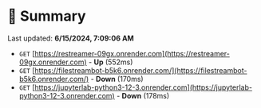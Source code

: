 # 📖 Summary
Last updated: **6/15/2024, 7:09:06 AM**

- `GET` [https://restreamer-09gx.onrender.com](https://restreamer-09gx.onrender.com) - **Up** (552ms)
- `GET` [https://filestreambot-b5k6.onrender.com/](https://filestreambot-b5k6.onrender.com/) - **Down** (170ms)
- `GET` [https://jupyterlab-python3-12-3.onrender.com](https://jupyterlab-python3-12-3.onrender.com) - **Down** (178ms)
